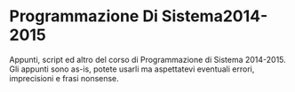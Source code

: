 Programmazione Di Sistema2014-2015
================================

Appunti, script ed altro del corso di Programmazione di Sistema 2014-2015. Gli appunti sono as-is, potete usarli ma aspettatevi eventuali errori, imprecisioni e frasi nonsense.
